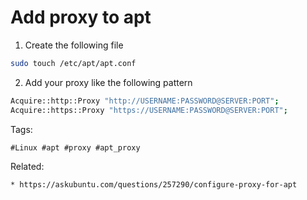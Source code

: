 # Add proxy to apt

1. Create the following file
```bash
sudo touch /etc/apt/apt.conf
```
2. Add your proxy like the following pattern
```bash
Acquire::http::Proxy "http://USERNAME:PASSWORD@SERVER:PORT";
Acquire::https::Proxy "https://USERNAME:PASSWORD@SERVER:PORT";
```

Tags:
```
#Linux #apt #proxy #apt_proxy
```

Related:
```
* https://askubuntu.com/questions/257290/configure-proxy-for-apt
```
